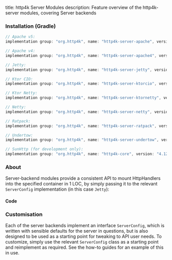 title: http4k Server Modules
description: Feature overview of the http4k-server modules, covering Server backends

### Installation (Gradle)

```groovy
// Apache v5: 
implementation group: "org.http4k", name: "http4k-server-apache", version: "4.12.1.0"

// Apache v4: 
implementation group: "org.http4k", name: "http4k-server-apache4", version: "4.12.1.0"

// Jetty: 
implementation group: "org.http4k", name: "http4k-server-jetty", version: "4.12.1.0"

// Ktor CIO: 
implementation group: "org.http4k", name: "http4k-server-ktorcio", version: "4.12.1.0"

// Ktor Netty: 
implementation group: "org.http4k", name: "http4k-server-ktornetty", version: "4.12.1.0"

// Netty: 
implementation group: "org.http4k", name: "http4k-server-netty", version: "4.12.1.0"

// Ratpack: 
implementation group: "org.http4k", name: "http4k-server-ratpack", version: "4.12.1.0"

// Undertow: 
implementation group: "org.http4k", name: "http4k-server-undertow", version: "4.12.1.0"

// SunHttp (for development only): 
implementation group: "org.http4k", name: "http4k-core", version: "4.12.1.0"
```

### About
Server-backend modules provide a consistent API to mount HttpHandlers into the specified container in 1 LOC, by 
simply passing it to the relevant `ServerConfig` implementation (in this case `Jetty`):

#### Code [<img class="octocat"/>](https://github.com/http4k/http4k/blob/master/src/docs/guide/reference/servers/example_http.kt)

<script src="https://gist-it.appspot.com/https://github.com/http4k/http4k/blob/master/src/docs/guide/reference/servers/example_http.kt"></script>

### Customisation
Each of the server backends implement an interface `ServerConfig`, which is written with sensible defaults for the server in questions, 
but is also designed to be used as a starting point for tweaking to API user needs. To customize, simply use the relevant `ServerConfig` 
class as a starting point and reimplement as required. See the how-to guides for an example of this in use.
